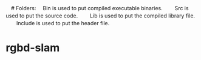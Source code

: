 　# Folders:
  　Bin is used to put compiled executable binaries.
　　Src is used to put the source code.
　　Lib is used to put the compiled library file.
　　Include is used to put the header file.
# rgbd-slam
